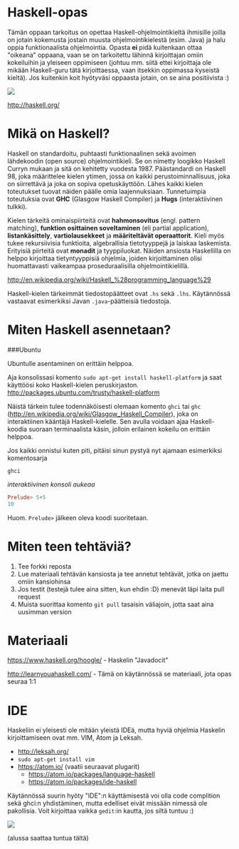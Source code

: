 # Haskell-opas
Tämän oppaan tarkoitus on opettaa Haskell-ohjelmointikieltä ihmisille joilla on jotain kokemusta jostain muusta ohjelmointikielestä (esim. Java) ja halu oppia funktionaalista ohjelmointia. Opasta **ei** pidä kuitenkaan ottaa
"oikeana" oppaana, vaan se on tarkoitettu lähinnä kirjoittajan omiin kokeiluihin ja yleiseen oppimiseen (johtuu mm. siitä ettei kirjoittaja ole mikään Haskell-guru tätä kirjoittaessa, vaan itsekkin oppimassa kyseistä kieltä). Jos kuitenkin koit hyötyväsi oppaasta jotain, on se aina positiivista :)

![](http://upload.wikimedia.org/wikipedia/commons/thumb/1/1c/Haskell-Logo.svg/120px-Haskell-Logo.svg.png)

http://haskell.org/

# Mikä on Haskell?
Haskell on standardoitu, puhtaasti funktionaalinen sekä avoimen lähdekoodin (open source) ohjelmointikieli. Se on nimetty loogikko Haskell Curryn mukaan ja sitä on kehitetty vuodesta 1987. Päästandardi on Haskell 98, joka määrittelee kielen ytimen, jossa on kaikki perustoiminnallisuus, joka on siirrettävä ja joka on sopiva opetuskäyttöön. Lähes kaikki kielen toteutukset tuovat näiden päälle omia laajennuksiaan. Tunnetuimpia toteutuksia ovat **GHC** (Glasgow Haskell Compiler) ja **Hugs** (interaktiivinen tulkki).

Kielen tärkeitä ominaispiirteitä ovat **hahmonsovitus** (engl. pattern matching), **funktion osittainen soveltaminen** (eli partial application), **listankäsittely**, **vartiolausekkeet** ja **määriteltävät operaattorit**. Kieli myös tukee rekursiivisia funktioita, algebrallisia tietotyyppejä ja laiskaa laskemista. Erityisiä piirteitä ovat **monadit** ja tyyppiluokat. Näiden ansiosta Haskellilla on helppo kirjoittaa tietyntyyppisiä ohjelmia, joiden kirjoittaminen olisi huomattavasti vaikeampaa proseduraalisilla ohjelmointikielillä.

http://en.wikipedia.org/wiki/Haskell_%28programming_language%29

Haskell-kielen tärkeimmät tiedostopäätteet ovat `.hs` sekä `.lhs`. Käytännössä vastaavat esimerkiksi Javan `.java`-päätteisiä tiedostoja.

# Miten Haskell asennetaan?

###Ubuntu

Ubuntulle asentaminen on erittäin helppoa.

Aja konsolissasi komento `sudo apt-get install haskell-platform` ja saat käyttöösi koko Haskell-kielen peruskirjaston. http://packages.ubuntu.com/trusty/haskell-platform

Näistä tärkein tulee todennäköisesti olemaan komento `ghci` tai `ghc` (http://en.wikipedia.org/wiki/Glasgow_Haskell_Compiler), joka on interaktiinen kääntäjä Haskell-kielelle. Sen avulla voidaan ajaa Haskell-koodia suoraan terminaalista käsin, jolloin erilainen kokeilu on erittäin helppoa.

Jos kaikki onnistui kuten piti, pitäisi sinun pystyä nyt ajamaan esimerkiksi komentosarja

`ghci`

*interaktiivinen konsoli aukeaa*
```haskell
Prelude> 5+5
10
```
Huom. `Prelude>` jälkeen oleva koodi suoritetaan.


# Miten teen tehtäviä?

1. Tee forkki reposta
2. Lue materiaali tehtävän kansiosta ja tee annetut tehtävät, jotka on jaettu omiin kansiohinsa
3. Jos testit (testejä tulee aina sitten, kun ehdin :D) menevät läpi laita pull request
4. Muista suorittaa komento `git pull` tasaisin väliajoin, jotta saat aina uusimman version




# Materiaali

https://www.haskell.org/hoogle/ - Haskelin "Javadocit"

http://learnyouahaskell.com/ - Tämä on käytännössä se materiaali, jota opas seuraa 1:1

# IDE
Haskeliin ei yleisesti ole mitään yleistä IDEä, mutta hyviä ohjelmia Haskelin kirjoittamiseen ovat mm. VIM, Atom ja Leksah.

* http://leksah.org/
* `sudo apt-get install vim`
* https://atom.io/ (vaatii seuraavat plugarit)
  * https://atom.io/packages/language-haskell
  * https://atom.io/packages/ide-haskell

Käytännössä suurin hyöty "IDE":n käyttämisestä voi olla code complition sekä ghci:n yhdistäminen, mutta edelliset eivät missään nimessä ole pakollisia. Voit kirjoittaa vaikka `gedit`:in kautta, jos siltä tuntuu :)

![](http://www.quickmeme.com/img/e0/e00e114f5d08e0cc248325797774e74e986efcfdbb084865c5ce9d83936dfdf8.jpg)

(alussa saattaa tuntua tältä)
